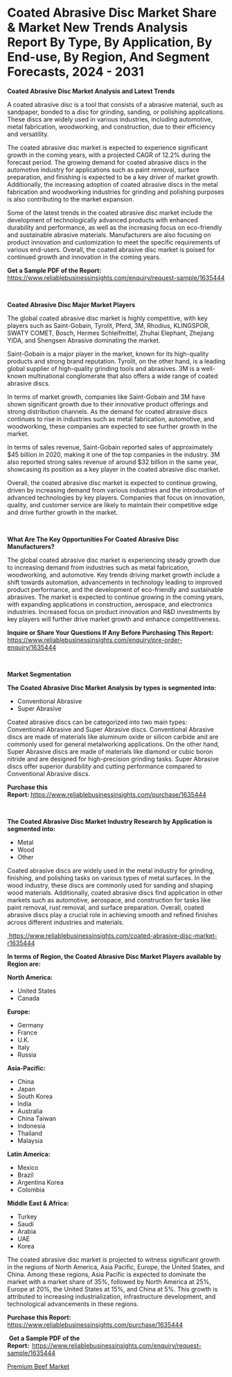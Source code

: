 <p><h1>Coated Abrasive Disc Market Share & Market New Trends Analysis Report By Type, By Application, By End-use, By Region, And Segment Forecasts, 2024 - 2031</h1></p><p><strong>Coated Abrasive Disc Market Analysis and Latest Trends</strong></p>
<p><p>A coated abrasive disc is a tool that consists of a abrasive material, such as sandpaper, bonded to a disc for grinding, sanding, or polishing applications. These discs are widely used in various industries, including automotive, metal fabrication, woodworking, and construction, due to their efficiency and versatility.</p><p>The coated abrasive disc market is expected to experience significant growth in the coming years, with a projected CAGR of 12.2% during the forecast period. The growing demand for coated abrasive discs in the automotive industry for applications such as paint removal, surface preparation, and finishing is expected to be a key driver of market growth. Additionally, the increasing adoption of coated abrasive discs in the metal fabrication and woodworking industries for grinding and polishing purposes is also contributing to the market expansion.</p><p>Some of the latest trends in the coated abrasive disc market include the development of technologically advanced products with enhanced durability and performance, as well as the increasing focus on eco-friendly and sustainable abrasive materials. Manufacturers are also focusing on product innovation and customization to meet the specific requirements of various end-users. Overall, the coated abrasive disc market is poised for continued growth and innovation in the coming years.</p></p>
<p><strong>Get a Sample PDF of the Report:&nbsp;</strong> <a href="https://www.reliablebusinessinsights.com/enquiry/request-sample/1635444">https://www.reliablebusinessinsights.com/enquiry/request-sample/1635444</a></p>
<p>&nbsp;</p>
<p><strong>Coated Abrasive Disc Major Market Players</strong></p>
<p><p>The global coated abrasive disc market is highly competitive, with key players such as Saint-Gobain, Tyrolit, Pferd, 3M, Rhodius, KLINGSPOR, SWATY COMET, Bosch, Hermes Schleifmittel, Zhuhai Elephant, Zhejiang YIDA, and Shengsen Abrasive dominating the market. </p><p>Saint-Gobain is a major player in the market, known for its high-quality products and strong brand reputation. Tyrolit, on the other hand, is a leading global supplier of high-quality grinding tools and abrasives. 3M is a well-known multinational conglomerate that also offers a wide range of coated abrasive discs.</p><p>In terms of market growth, companies like Saint-Gobain and 3M have shown significant growth due to their innovative product offerings and strong distribution channels. As the demand for coated abrasive discs continues to rise in industries such as metal fabrication, automotive, and woodworking, these companies are expected to see further growth in the market.</p><p>In terms of sales revenue, Saint-Gobain reported sales of approximately $45 billion in 2020, making it one of the top companies in the industry. 3M also reported strong sales revenue of around $32 billion in the same year, showcasing its position as a key player in the coated abrasive disc market.</p><p>Overall, the coated abrasive disc market is expected to continue growing, driven by increasing demand from various industries and the introduction of advanced technologies by key players. Companies that focus on innovation, quality, and customer service are likely to maintain their competitive edge and drive further growth in the market.</p></p>
<p>&nbsp;</p>
<p><strong>What Are The Key Opportunities For Coated Abrasive Disc Manufacturers?</strong></p>
<p><p>The global coated abrasive disc market is experiencing steady growth due to increasing demand from industries such as metal fabrication, woodworking, and automotive. Key trends driving market growth include a shift towards automation, advancements in technology leading to improved product performance, and the development of eco-friendly and sustainable abrasives. The market is expected to continue growing in the coming years, with expanding applications in construction, aerospace, and electronics industries. Increased focus on product innovation and R&D investments by key players will further drive market growth and enhance competitiveness.</p></p>
<p><strong>Inquire or Share Your Questions If Any Before Purchasing This Report:</strong> <a href="https://www.reliablebusinessinsights.com/enquiry/pre-order-enquiry/1635444">https://www.reliablebusinessinsights.com/enquiry/pre-order-enquiry/1635444</a></p>
<p>&nbsp;</p>
<p><strong>Market Segmentation</strong></p>
<p><strong>The Coated Abrasive Disc Market Analysis by types is segmented into:</strong></p>
<p><ul><li>Conventional Abrasive</li><li>Super Abrasive</li></ul></p>
<p><p>Coated abrasive discs can be categorized into two main types: Conventional Abrasive and Super Abrasive discs. Conventional Abrasive discs are made of materials like aluminum oxide or silicon carbide and are commonly used for general metalworking applications. On the other hand, Super Abrasive discs are made of materials like diamond or cubic boron nitride and are designed for high-precision grinding tasks. Super Abrasive discs offer superior durability and cutting performance compared to Conventional Abrasive discs.</p></p>
<p><strong>Purchase this Report:&nbsp;</strong><a href="https://www.reliablebusinessinsights.com/purchase/1635444">https://www.reliablebusinessinsights.com/purchase/1635444</a></p>
<p>&nbsp;</p>
<p><strong>The Coated Abrasive Disc Market Industry Research by Application is segmented into:</strong></p>
<p><ul><li>Metal</li><li>Wood</li><li>Other</li></ul></p>
<p><p>Coated abrasive discs are widely used in the metal industry for grinding, finishing, and polishing tasks on various types of metal surfaces. In the wood industry, these discs are commonly used for sanding and shaping wood materials. Additionally, coated abrasive discs find application in other markets such as automotive, aerospace, and construction for tasks like paint removal, rust removal, and surface preparation. Overall, coated abrasive discs play a crucial role in achieving smooth and refined finishes across different industries and materials.</p></p>
<p><a href="https://www.reliablebusinessinsights.com/coated-abrasive-disc-market-r1635444">&nbsp;https://www.reliablebusinessinsights.com/coated-abrasive-disc-market-r1635444</a></p>
<p><strong>In terms of Region, the Coated Abrasive Disc Market Players available by Region are:</strong></p>
<p>
    <p> <strong> North America: </strong>
        <ul>
            <li>United States</li>
            <li>Canada</li>
        </ul>
        </p> 
    <p> <strong> Europe: </strong>
        <ul>
            <li>Germany</li>
            <li>France</li>
            <li>U.K.</li>
            <li>Italy</li>
            <li>Russia</li>
        </ul>
        </p> 
    <p> <strong> Asia-Pacific: </strong>
        <ul>
            <li>China</li>
            <li>Japan</li>
            <li>South Korea</li>
            <li>India</li>
            <li>Australia</li>
            <li>China Taiwan</li>
            <li>Indonesia</li>
            <li>Thailand</li>
            <li>Malaysia</li>
        </ul>
        </p> 
    <p> <strong> Latin America: </strong>
        <ul>
            <li>Mexico</li>
            <li>Brazil</li>
            <li>Argentina Korea</li>
            <li>Colombia</li>
        </ul>
        </p> 
    <p> <strong> Middle East & Africa: </strong>
        <ul>
            <li>Turkey</li>
            <li>Saudi</li>
            <li>Arabia</li>
            <li>UAE</li>
            <li>Korea</li>
        </ul>
    </p>
    </p>
<p><p>The coated abrasive disc market is projected to witness significant growth in the regions of North America, Asia Pacific, Europe, the United States, and China. Among these regions, Asia Pacific is expected to dominate the market with a market share of 35%, followed by North America at 25%, Europe at 20%, the United States at 15%, and China at 5%. This growth is attributed to increasing industrialization, infrastructure development, and technological advancements in these regions.</p></p>
<p><strong>Purchase this Report: </strong><a href="https://www.reliablebusinessinsights.com/purchase/1635444">https://www.reliablebusinessinsights.com/purchase/1635444</a></p>
<p>&nbsp;<strong>Get a Sample PDF of the Report:&nbsp;&nbsp;</strong><a href="https://www.reliablebusinessinsights.com/enquiry/request-sample/1635444">https://www.reliablebusinessinsights.com/enquiry/request-sample/1635444</a></p>
<p><strong></strong></p>
<p><p><a href="https://github.com/mdmisese/Market-Research-Report-List-1/blob/main/premium-beef-market.md">Premium Beef Market</a></p></p>